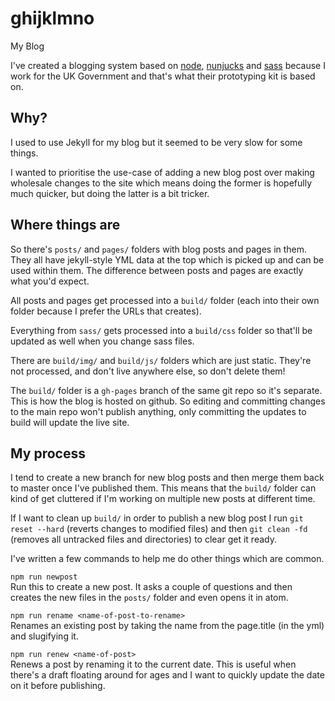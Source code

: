 # ghijklmno
My Blog

I've created a blogging system based on [node](https://nodejs.org/), [nunjucks](https://mozilla.github.io/nunjucks/) and [sass](sass-lang.com/
) because I work for the UK Government and that's what their prototyping kit is based on.

## Why?

I used to use Jekyll for my blog but it seemed to be very slow for some things.

I wanted to prioritise the use-case of adding a new blog post over making wholesale changes to the site which means doing the former is hopefully much quicker, but doing the latter is a bit tricker.

## Where things are

So there's `posts/` and `pages/` folders with blog posts and pages in them. They all have jekyll-style YML data at the top which is picked up and can be used within them. The difference between posts and pages are exactly what you'd expect.

All posts and pages get processed into a `build/` folder (each into their own folder because I prefer the URLs that creates).

Everything from `sass/` gets processed into a `build/css` folder so that'll be updated as well when you change sass files.

There are `build/img/` and `build/js/` folders which are just static. They're not processed, and don't live anywhere else, so don't delete them!

The `build/` folder is a `gh-pages` branch of the same git repo so it's separate. This is how the blog is hosted on github. So editing and committing changes to the main repo won't publish anything, only committing the updates to build will update the live site.

## My process

I tend to create a new branch for new blog posts and then merge them back to master once I've published them. This means that the `build/` folder can kind of get cluttered if I'm working on multiple new posts at different time.

If I want to clean up `build/` in order to publish a new blog post I run
`git reset --hard` (reverts changes to modified files)
and then
`git clean -fd` (removes all untracked files and directories)
to clear get it ready.

I've written a few commands to help me do other things which are common.

`npm run newpost`<br />
Run this to create a new post. It asks a couple of questions and then creates the new files in the `posts/` folder and even opens it in atom.

`npm run rename <name-of-post-to-rename>`<br />
Renames an existing post by taking the name from the page.title (in the yml) and slugifying it.

`npm run renew <name-of-post>`<br />
Renews a post by renaming it to the current date. This is useful when there's a draft floating around for ages and I want to quickly update the date on it before publishing.
